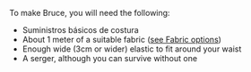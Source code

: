 To make Bruce, you will need the following:

- Suministros básicos de costura
- About 1 meter of a suitable fabric ([see Fabric options](/docs/patterns/bruce/fabric/))
- Enough wide (3cm or wider) elastic to fit around your waist
- A serger, although you can survive without one

